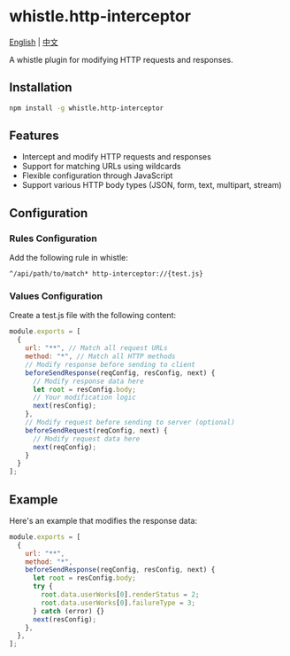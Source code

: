 # whistle.http-interceptor

[English](README.md) | [中文](README.cn.md)

A whistle plugin for modifying HTTP requests and responses.

## Installation

```bash
npm install -g whistle.http-interceptor
```

## Features

- Intercept and modify HTTP requests and responses
- Support for matching URLs using wildcards
- Flexible configuration through JavaScript
- Support various HTTP body types (JSON, form, text, multipart, stream)

## Configuration

### Rules Configuration

Add the following rule in whistle:

```
^/api/path/to/match* http-interceptor://{test.js}
```

### Values Configuration

Create a test.js file with the following content:

```js
module.exports = [
  {
    url: "**", // Match all request URLs
    method: "*", // Match all HTTP methods
    // Modify response before sending to client
    beforeSendResponse(reqConfig, resConfig, next) {
      // Modify response data here
      let root = resConfig.body;
      // Your modification logic
      next(resConfig);
    },
    // Modify request before sending to server (optional)
    beforeSendRequest(reqConfig, next) {
      // Modify request data here
      next(reqConfig);
    }
  }
];
```

## Example

Here's an example that modifies the response data:

```js
module.exports = [
  {
    url: "**",
    method: "*",
    beforeSendResponse(reqConfig, resConfig, next) {
      let root = resConfig.body;
      try {
        root.data.userWorks[0].renderStatus = 2;
        root.data.userWorks[0].failureType = 3;
      } catch (error) {}
      next(resConfig);
    },
  },
];
```
